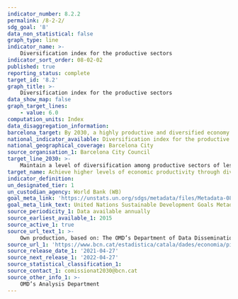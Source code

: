 ```yaml
---
indicator_number: 8.2.2
permalink: /8-2-2/
sdg_goal: '8'
data_non_statistical: false
graph_type: line
indicator_name: >-
    Diversification index for the productive sectors
indicator_sort_order: 08-02-02
published: true
reporting_status: complete
target_id: '8.2'
graph_title: >-
    Diversification index for the productive sectors
data_show_map: false
graph_target_lines:
    - value: 6.0
computation_units: Index
data_disaggregation_information: 
barcelona_target: By 2030, a highly productive and diversified economy 
national_indicator_available: Diversification index for the productive sectors
national_geographical_coverage: Barcelona City
source_organisation_1: Barcelona City Council
target_line_2030: >-
    Maintain a level of diversification among productive sectors of less than 6%
target_name: Achieve higher levels of economic productivity through diversification, technological upgrading and innovation, including a focus on high value-added and labour-intensive sectors
indicator_definition:
un_designated_tier: 1
un_custodian_agency: World Bank (WB)
goal_meta_link: 'https://unstats.un.org/sdgs/metadata/files/Metadata-08-02-01.pdf'
goal_meta_link_text: United Nations Sustainable Development Goals Metadata (pdf 894kB)
source_periodicity_1: Data available annually
source_earliest_available_1: 2015
source_active_1: true
source_url_text_1: >-
    Own production, based on: The OMD’s Department of Data Dissemination on the evolution of the GDP and the quarterly average for the employed population every year
source_url_1: 'https://www.bcn.cat/estadistica/catala/dades/economia/pib/index.htm'
source_release_date_1: '2021-04-27'
source_next_release_1: '2022-04-27'
source_statistical_classification_1: 
source_contact_1: comissionat2030@bcn.cat
source_other_info_1: >-
    OMD’s Analysis Department
---
```

